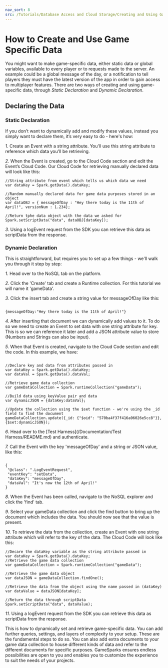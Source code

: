 ```yaml
---
nav_sort: 8
src: /Tutorials/Database Access and Cloud Storage/Creating and Using Game Specific Data.md
---
```


# How to Create and Use Game Specific Data

You might want to make game-specific data, either static data or global variables, available to every player or to requests made to the server. An example could be a global message of the day, or a notification to tell players they must have the latest version of the app in order to gain access to multiplayer features. There are two ways of creating and using game-specific data, through *Static Declaration* and *Dynamic Declaration*.

## Declaring the Data

### Static Declaration

If you don’t want to dynamically add and modify these values, instead you simply want to declare them, it’s very easy to do - here's how:

*1.* Create an Event with a string attribute. You'll use this string attribute to reference which data you'll be retrieving.

*2.* When the Event is created, go to the Cloud Code section and edit the Event’s Cloud Code. Our Cloud Code for retrieving manually declared data will look like this:

```
//String attribute from event which tells us which data we need
var dataKey = Spark.getData().dataKey;

//Random manually declared data for game data purposes stored in an object
var dataOBJ = { messageOfDay : "Hey there today is the 11th of April!", versionNum : 1.234};

//Return tphe data object with the data we asked for
Spark.setScriptData("data", dataOBJ[dataKey]);

```

*3.* Using a logEvent request from the SDK you can retrieve this data as scriptData from the response.


### Dynamic Declaration

This is straightforward, but requires you to set up a few things - we'll walk you through it step by step:

*1.* Head over to the NoSQL tab on the platform.

*2.* Click the 'Create' tab and create a Runtime collection. For this tutorial we will name it 'gameData'.

*3.* Click the insert tab and create a string value for messageOfDay like this:

```

{messageOfDay:"Hey there today is the 11th of April!"}

```

*4.* After inserting that document we can dynamically add values to it. To do so we need to create an Event to set data with one string attribute for key. This is so we can reference it later and add a JSON attribute value to store (Numbers and Strings can also be input).

*5.* When that Event is created, navigate to the Cloud Code section and edit the code. In this example, we have:

```

//Declare key and data from attributes passed in
var dataKey = Spark.getData().dataKey;
var dataVal = Spark.getData().dataVal;

//Retrieve game data collection
var gameDataCollection = Spark.runtimeCollection("gameData");

//Build data using keyValue pair and data
var dynamicJSON = {dataKey:dataVal};

//Update the collection using the $set function - we're using the _id field to find the document
gameDataCollection.update({_id: {"$oid": "570ba4f37f416a06026e5cc8"}}, {$set:dynamicJSON});

```

*6.* Head over to the [Test Harness](/Documentation/Test Harness/README.md) and authenticate.

*7.* Call the Event with the key 'messageOfDay' and a string or JSON value, like this:

```

{
 "@class": ".LogEventRequest",
 "eventKey": "setData",
 "dataKey": "messageOfDay",
 "dataVal": "It's now the 12th of April!"
}

```

*8*. When the Event has been called, navigate to the NoSQL explorer and click the 'find' tab.

*9.* Select your gameData collection and click the find button to bring up the document which includes the data. You should now see that the value is present.

*10.* To retrieve the data from the collection, create an Event with one string attribute which will refer to the key of the data. The Cloud Code will look like this:

```
//Decare the dataKey variable as the string attribute passed in
var dataKey = Spark.getData().dataKey;
//Retrieve the game data collection
var gameDataCollection = Spark.runtimeCollection("gameData");

//Retrieve the game data object
var dataJSON = gameDataCollection.findOne();

//Retrieve the data from the object using the name passed in (dataKey)
var dataValue = dataJSON[dataKey];

//Return the data through scriptData
Spark.setScriptData("data", dataValue);

```

*11.* Using a logEvent request from the SDK you can retrieve this data as scriptData from the response.

This is how to dynamically set and retrieve game-specific data. You can add further queries, settings, and layers of complexity to your setup. These are the fundamental steps to do so. You can also add extra documents to your game data collection to house different kinds of data and refer to the different documents for specific purposes. GameSparks ensures endless possibilities are open to you and enables you to customize the experience to suit the needs of your projects.
